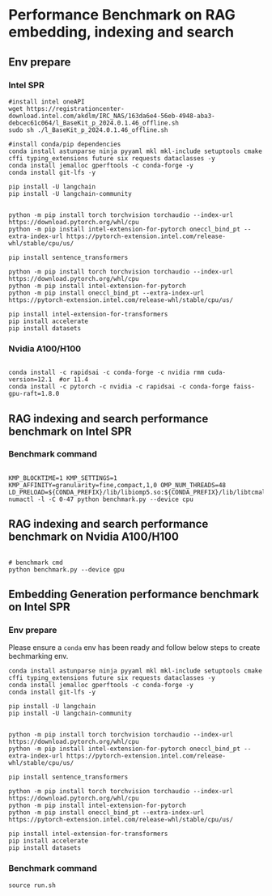 Performance Benchmark on RAG embedding, indexing and search
===========================

## Env prepare

### Intel SPR

```shell
#install intel oneAPI
wget https://registrationcenter-download.intel.com/akdlm/IRC_NAS/163da6e4-56eb-4948-aba3-debcec61c064/l_BaseKit_p_2024.0.1.46_offline.sh
sudo sh ./l_BaseKit_p_2024.0.1.46_offline.sh

#install conda/pip dependencies
conda install astunparse ninja pyyaml mkl mkl-include setuptools cmake cffi typing_extensions future six requests dataclasses -y
conda install jemalloc gperftools -c conda-forge -y
conda install git-lfs -y

pip install -U langchain
pip install -U langchain-community


python -m pip install torch torchvision torchaudio --index-url https://download.pytorch.org/whl/cpu
python -m pip install intel-extension-for-pytorch oneccl_bind_pt --extra-index-url https://pytorch-extension.intel.com/release-whl/stable/cpu/us/

pip install sentence_transformers

python -m pip install torch torchvision torchaudio --index-url https://download.pytorch.org/whl/cpu
python -m pip install intel-extension-for-pytorch
python -m pip install oneccl_bind_pt --extra-index-url https://pytorch-extension.intel.com/release-whl/stable/cpu/us/

pip install intel-extension-for-transformers
pip install accelerate
pip install datasets

```

### Nvidia A100/H100

```shell

conda install -c rapidsai -c conda-forge -c nvidia rmm cuda-version=12.1  #or 11.4
conda install -c pytorch -c nvidia -c rapidsai -c conda-forge faiss-gpu-raft=1.8.0
```

## RAG indexing and search performance benchmark on Intel SPR


### Benchmark command

```shell

KMP_BLOCKTIME=1 KMP_SETTINGS=1 KMP_AFFINITY=granularity=fine,compact,1,0 OMP_NUM_THREADS=48 LD_PRELOAD=${CONDA_PREFIX}/lib/libiomp5.so:${CONDA_PREFIX}/lib/libtcmalloc.so numactl -l -C 0-47 python benchmark.py --device cpu 
```

## RAG indexing and search performance benchmark on Nvidia A100/H100

```shell

# benchmark cmd
python benchmark.py --device gpu
```

## Embedding Generation performance benchmark on Intel SPR

### Env prepare

Please ensure a `conda` env has been ready and follow below steps to create bechmarking env.

```shell
conda install astunparse ninja pyyaml mkl mkl-include setuptools cmake cffi typing_extensions future six requests dataclasses -y
conda install jemalloc gperftools -c conda-forge -y
conda install git-lfs -y

pip install -U langchain
pip install -U langchain-community


python -m pip install torch torchvision torchaudio --index-url https://download.pytorch.org/whl/cpu
python -m pip install intel-extension-for-pytorch oneccl_bind_pt --extra-index-url https://pytorch-extension.intel.com/release-whl/stable/cpu/us/

pip install sentence_transformers

python -m pip install torch torchvision torchaudio --index-url https://download.pytorch.org/whl/cpu
python -m pip install intel-extension-for-pytorch
python -m pip install oneccl_bind_pt --extra-index-url https://pytorch-extension.intel.com/release-whl/stable/cpu/us/

pip install intel-extension-for-transformers
pip install accelerate
pip install datasets

```

### Benchmark command

```shell
source run.sh
```

